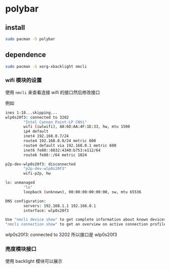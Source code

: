 # polybar

## install

```sh
sudo pacman -S polybar
```

## dependence

```sh
sudo pacman -S xorg-xbacklight nmcli
```

### wifi 模块的设置

使用 `nmcli` 来查看连接 wifi 的接口然后修改接口

例如

```sh
ines 1-18...skipping...
wlp0s20f3: connected to 3202
        "Intel Cannon Point-LP CNVi"
        wifi (iwlwifi), A8:6D:AA:4F:1E:33, hw, mtu 1500
        ip4 default
        inet4 192.168.0.7/24
        route4 192.168.0.0/24 metric 600
        route4 default via 192.168.0.1 metric 600
        inet6 fe80::6832:4340:b753:e112/64
        route6 fe80::/64 metric 1024

p2p-dev-wlp0s20f3: disconnected
        "p2p-dev-wlp0s20f3"
        wifi-p2p, hw

lo: unmanaged
        "lo"
        loopback (unknown), 00:00:00:00:00:00, sw, mtu 65536

DNS configuration:
        servers: 192.168.1.1 192.168.0.1
        interface: wlp0s20f3

Use "nmcli device show" to get complete information about known devices and
"nmcli connection show" to get an overview on active connection profiles.
```

wlp0s20f3: connected to 3202
所以接口是 wlp0s20f3

### 亮度模块接口

使用 backlight 模块可以展示
